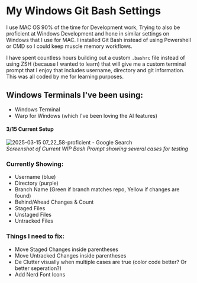 # My Windows Git Bash Settings

I use MAC OS 90% of the time for Development work, Trying to also be proficient at Windows Development and hone in similar settings on Windows that I use for MAC. I installed Git Bash instead of using Powershell or CMD so I could keep muscle memory workflows. 

I have spent countless hours building out a custom `.bashrc` file instead of using ZSH (because I wanted to learn) that will give me a custom terminal prompt that I enjoy that includes username, directory and git information. This was all coded by me for learning purposes.

## Windows Terminals I've been using:
- Windows Terminal
- Warp for Windows (which I've been loving the AI features)

#### 3/15 Current Setup
![2025-03-15 07_22_58-proficient - Google Search](https://github.com/user-attachments/assets/510fc541-d91e-4019-a5ea-6a4ae32a5715)<br>*Screenshot of Current WIP Bash Prompt showing several cases for testing*

### Currently Showing:
- Username (blue)
- Directory (purple)
- Branch Name (Green if branch matches repo, Yellow if changes are found)
- Behind/Ahead Changes & Count
- Staged Files
- Unstaged Files
- Untracked Files

### Things I need to fix:
- Move Staged Changes inside parentheses
- Move Untracked Changes inside parentheses
- De Clutter visually when multiple cases are true (color code better? Or better seperation?)
- Add Nerd Font Icons
